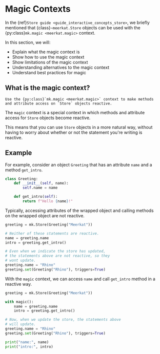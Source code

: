 # Magic Contexts

In the {ref}`Store guide <guide_interactive_concepts_store>`, we
briefly mentioned that {class}`~meerkat.Store` objects
can be used with the {py:class}`mk.magic <meerkat.magic>` context.

In this section, we will:

- Explain what the magic context is
- Show how to use the magic context
- Show limitations of the magic context
- Understanding alternatives to the magic context
- Understand best practices for magic

## What is the magic context?

```{important}
Use the {py:class}`mk.magic <meerkat.magic>` context to make methods and attribute access on `Store` objects reactive.
```

The `magic` context is a special context in which methods and attribute access for `Store` objects become reactive. 

This means that you can use `Store` objects in a more natural way, without having to worry about whether or not the statement you're writing is reactive.

## Example
For example, consider an object `Greeting` that has an attribute `name` and a method `get_intro`.

```python
class Greeting:
    def __init__(self, name):
        self.name = name

    def get_intro(self):
        return f"Hello {name}!"
```

Typically, accessing attributes of the wrapped object and calling methods on the wrapped object are not reactive.

```python
greeting = mk.Store(Greeting("Meerkat"))

# Neither of these statements are reactive.
name = greeting.name
intro = greeting.get_intro()

# Even when we indicate the store has updated,
# the statements above are not reactive, so they
# wont update.
greeting.name = "Rhino"
greeting.set(Greeting("Rhino"), triggers=True)
```

With the `magic` context, we can access `name` and call `get_intro` method in a reactive way.

```python
greeting = mk.Store(Greeting("Meerkat"))

with magic():
    name = greeting.name
    intro = greeting.get_intro()

# Now, when we update the store, the statements above
# will update.
greeting.name = "Rhino"
greeting.set(Greeting("Rhino"), triggers=True)

print("name:", name)
print("intro:", intro)
```
